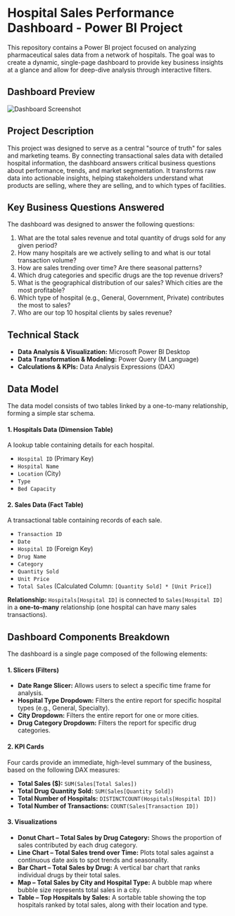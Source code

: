 # Hospital Sales Performance Dashboard - Power BI Project

This repository contains a Power BI project focused on analyzing pharmaceutical sales data from a network of hospitals. The goal was to create a dynamic, single-page dashboard to provide key business insights at a glance and allow for deep-dive analysis through interactive filters.

## Dashboard Preview

![Dashboard Screenshot](https://via.placeholder.com/800x450.png?text=Insert+Your+Dashboard+Screenshot+Here)

## Project Description

This project was designed to serve as a central "source of truth" for sales and marketing teams. By connecting transactional sales data with detailed hospital information, the dashboard answers critical business questions about performance, trends, and market segmentation. It transforms raw data into actionable insights, helping stakeholders understand what products are selling, where they are selling, and to which types of facilities.

## Key Business Questions Answered

The dashboard was designed to answer the following questions:

1.  What are the total sales revenue and total quantity of drugs sold for any given period?
2.  How many hospitals are we actively selling to and what is our total transaction volume?
3.  How are sales trending over time? Are there seasonal patterns?
4.  Which drug categories and specific drugs are the top revenue drivers?
5.  What is the geographical distribution of our sales? Which cities are the most profitable?
6.  Which type of hospital (e.g., General, Government, Private) contributes the most to sales?
7.  Who are our top 10 hospital clients by sales revenue?

## Technical Stack

*   **Data Analysis & Visualization:** Microsoft Power BI Desktop
*   **Data Transformation & Modeling:** Power Query (M Language)
*   **Calculations & KPIs:** Data Analysis Expressions (DAX)

## Data Model

The data model consists of two tables linked by a one-to-many relationship, forming a simple star schema.

#### 1. Hospitals Data (Dimension Table)
A lookup table containing details for each hospital.
*   `Hospital ID` (Primary Key)
*   `Hospital Name`
*   `Location` (City)
*   `Type`
*   `Bed Capacity`

#### 2. Sales Data (Fact Table)
A transactional table containing records of each sale.
*   `Transaction ID`
*   `Date`
*   `Hospital ID` (Foreign Key)
*   `Drug Name`
*   `Category`
*   `Quantity Sold`
*   `Unit Price`
*   `Total Sales` (Calculated Column: `[Quantity Sold] * [Unit Price]`)

**Relationship:** `Hospitals[Hospital ID]` is connected to `Sales[Hospital ID]` in a **one-to-many** relationship (one hospital can have many sales transactions).

## Dashboard Components Breakdown

The dashboard is a single page composed of the following elements:

#### **1. Slicers (Filters)**
*   **Date Range Slicer:** Allows users to select a specific time frame for analysis.
*   **Hospital Type Dropdown:** Filters the entire report for specific hospital types (e.g., General, Specialty).
*   **City Dropdown:** Filters the entire report for one or more cities.
*   **Drug Category Dropdown:** Filters the report for specific drug categories.

#### **2. KPI Cards**
Four cards provide an immediate, high-level summary of the business, based on the following DAX measures:
*   **Total Sales ($):** `SUM(Sales[Total Sales])`
*   **Total Drug Quantity Sold:** `SUM(Sales[Quantity Sold])`
*   **Total Number of Hospitals:** `DISTINCTCOUNT(Hospitals[Hospital ID])`
*   **Total Number of Transactions:** `COUNT(Sales[Transaction ID])`

#### **3. Visualizations**
*   **Donut Chart – Total Sales by Drug Category:** Shows the proportion of sales contributed by each drug category.
*   **Line Chart – Total Sales trend over Time:** Plots total sales against a continuous date axis to spot trends and seasonality.
*   **Bar Chart – Total Sales by Drug:** A vertical bar chart that ranks individual drugs by their total sales.
*   **Map – Total Sales by City and Hospital Type:** A bubble map where bubble size represents total sales in a city.
*   **Table – Top Hospitals by Sales:** A sortable table showing the top hospitals ranked by total sales, along with their location and type.
